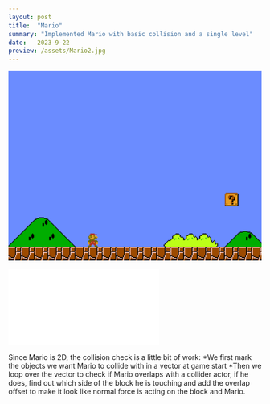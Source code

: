 ```yaml
---
layout: post
title:  "Mario"
summary: "Implemented Mario with basic collision and a single level"
date:   2023-9-22
preview: /assets/Mario2.jpg
---
```


![Picture 1](/assets/Mario.png)


![Play Mario Here!](/assets/Mario/Lab04.html)

Since Mario is 2D, the collision check is a little bit of work:
*We first mark the objects we want Mario to collide with in a vector at game start
*Then we loop over the vector to check if Mario overlaps with a collider actor, if he does, find out which side of the block he is touching and add the 
overlap offset to make it look like normal force is acting on the block and Mario.

